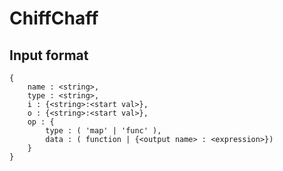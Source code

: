 # ChiffChaff

## Input format
```
{
	name : <string>,
	type : <string>,
	i : {<string>:<start val>},
	o : {<string>:<start val>},
	op : {
		type : ( 'map' | 'func' ),
		data : ( function | {<output name> : <expression>})
	}
}
```	
